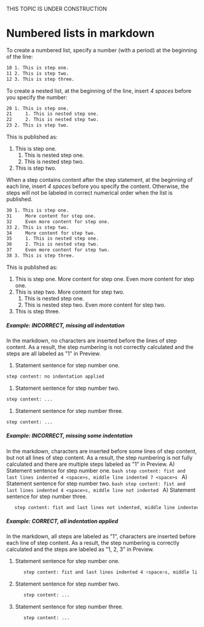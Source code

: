 
THIS TOPIC IS UNDER CONSTRUCTION

# Numbered lists in markdown
To create a numbered list, specify a number (with a period) at the beginning of the line:
```bash
10 1. This is step one.
11 2. This is step two.
12 3. This is step three.
```
To create a nested list, at the beginning of the line, insert _4 spaces_ before you specify the number:
```bash
20 1. This is step one.
21     1. This is nested step one.
22     2. This is nested step two.
23 2. This is step two.
```
This is published as:
1. This is step one.
    1. This is nested step one.
    2. This is nested step two.
2. This is step two.


When a step contains content after the step statement, at the beginning of each line, insert _4 spaces_ before you specify the content. Otherwise, the steps will not be labeled in correct numerical order when the list is published.
```bash
30 1. This is step one.
31     More content for step one.
32     Even more content for step one.
33 2. This is step two.
34     More content for step two.
35     1. This is nested step one.
36     2. This is nested step two.
37     Even more content for step two.
38 3. This is step three.
```
This is published as:
1. This is step one.
    More content for step one.
    Even more content for step one.
1. This is step two.
    More content for step two.
    1. This is nested step one.
    1. This is nested step two.
    Even more content for step two.
1. This is step three.

##### Example: INCORRECT, missing all indentation
In the markdown, no <space> characters are inserted before the lines of step content.
As a result, the step numbering is not correctly calculated and the steps are all labeled as "1" in Preview.
1. Statement sentence for step number one.
```bash
step content: no indentation applied
```
1. Statement sentence for step number two.
```bash
step content: ...
```
1. Statement sentence for step number three.
```bash
step content: ...
```

##### Example: INCORRECT, missing some indentation
In the markdown, <space> characters are inserted before some lines of step content, but not all lines of step content.
As a result, the step numbering is not fully calculated and there are multiple steps labeled as "1" in Preview.
A) Statement sentence for step number one.
    ```bash
       step content: fist and last lines indented 4 <space>s, middle line indented 7 <space>s
    ```
A) Statement sentence for step number two.
    ```bash
step content: fist and last lines indented 4 <space>s, middle line not indented
    ```
A) Statement sentence for step number three.
```bash
   step content: fist and last lines not indented, middle line indented 3 <space>s
```

##### Example: CORRECT, all indentation applied
In the markdown, all steps are labeled as "1", <space> characters are inserted before each line of step content.
As a result, the step numbering is correctly calculated and the steps are labeled as "1, 2, 3" in Preview.
1. Statement sentence for step number one.
    ```bash
       step content: fist and last lines indented 4 <space>s, middle line indented 7 <space>s
    ```
1. Statement sentence for step number two.
    ```bash
       step content: ...
    ```
1. Statement sentence for step number three.
    ```bash
       step content: ...
    ```
